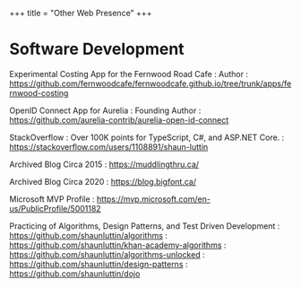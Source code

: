 +++
title = "Other Web Presence"
+++

# Software Development

Experimental Costing App for the Fernwood Road Cafe
: Author
: https://github.com/fernwoodcafe/fernwoodcafe.github.io/tree/trunk/apps/fernwood-costing

OpenID Connect App for Aurelia
: Founding Author
: https://github.com/aurelia-contrib/aurelia-open-id-connect

StackOverflow
: Over 100K points for TypeScript, C#, and ASP.NET Core.
: https://stackoverflow.com/users/1108891/shaun-luttin

Archived Blog Circa 2015
: https://muddlingthru.ca/

Archived Blog Circa 2020
: https://blog.bigfont.ca/

Microsoft MVP Profile
: https://mvp.microsoft.com/en-us/PublicProfile/5001182

Practicing of Algorithms, Design Patterns, and Test Driven Development
: https://github.com/shaunluttin/algorithms
: https://github.com/shaunluttin/khan-academy-algorithms
: https://github.com/shaunluttin/algorithms-unlocked
: https://github.com/shaunluttin/design-patterns
: https://github.com/shaunluttin/dojo

